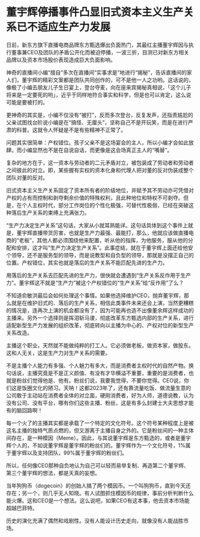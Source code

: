 # 董宇辉停播事件凸显旧式资本主义生产关系已不适应生产力发展

日前，新东方旗下直播电商品牌东方甄选爆出负面热门，其最红主播董宇辉因与执行董事兼CEO及团队的矛盾公开化而被迫停播，一波三折，目测已对新东方相关品牌以及资本市场股价表现造成巨大负面影响。

神奇的直播间小编“擅自”多次在直播间“实事求是”地进行“揭秘”，告诉直播间的家人们，董宇辉的精彩文案都是团队共同创作的，可不是他一人之功哟。这话说的，像极了小编去朋友儿子生日宴上，登台夺麦，向在座来宾揭秘真相说，「这个儿子将来是一定要死的哟」，近乎于同样地符合事实和科学，但是也可以肯定，这么说可能是要被打的。

更神奇的其实是，小编不仅没有“被打”，反而多次登台，反复发声，还指责尴尬的父亲试图找台阶说小编是在“搞怪、无厘头”，坚称自己不是开玩笑，而是在进行严肃的科普。这就令人怀疑是不是有些精神不正常了。

问题其实很简单：产权错位。孩子父亲不是这场宴会的主人，所以小编才会如此放肆。而小编显然也不是在自说自话，而更像是这会场真正主人的“嘴替”。

复杂的地方在于，这一资本与劳动者的二元矛盾对立，被包装成了劳动者和劳动者之间彼此的对立。即，某些握有实权的资本化身和代理人把对董的反对伪装成整个团队对董的反对。

旧式资本主义生产关系固定了资本所有者的阶级地位，并赋予其不劳动亦可凭借对产权的占有而控制和剥夺剩余价值的特殊权利，且此种地位和特权不可剥夺。但是，在个人主权时代，部分工作岗位的个性化极强，可替代性极弱，已经在突破这种落后生产关系的束缚上充满张力。

“生产力决定生产关系”这句话，大家从小就耳熟能详。这句话具体到这个事件上就是，董宇辉直播带货厉害，也就是生产力最强、最能打，那么，他就应该做直播电商的“老板”，其他人都必须围绕他来配置，听从他的指挥，为他服务，服从他的分配和安排，这才叫“生产力决定生产关系”。此事症结，就在于董宇辉上面还给他安个领导，还不是服务型的领导，而是说教型和自负型的领导，那就是没摆正自己的位置。产权错位，其实也就是落后的生产关系不能匹配先进的生产力。

用落后的生产关系去匹配先进的生产力，很快就会遭遇到“生产关系反作用于生产力”。董宇辉这不就是“生产力”被这个产权错位的“生产关系”给“反作用”了么？

不知道俞敏洪最后会如何处理这个事情。如果他选择维护CEO，抛弃董宇辉，那么就是在维护旧式的、落后的生产关系，相信此类事件未来还会上演，当然更糟糕的情况是，连再次上演的机会都没有了，因为可能再也造不出像董余辉这样成功的主播来。另外一个选择则是挥泪斩马谡，彻底改革东方甄选内部的生产关系，进行适配新型生产力发展的组织改革，彻底转向以主播为中心的、产权对位的新型生产关系改造。

主播这个职业，天然就不能做纯粹的打工人。它必须做老板，做资本家，做股东。这和人无关，这是生产力对生产关系的需要。

不是主播个人能力有多强、个人魅力有多大，而是消费者主权时代的自然产物。换句话说，主播究竟是不是正义颜值、有没有才华横溢不重要，重要的是消费者，也就是粉丝们觉得他是、他有。粉丝们说，我要我觉得，不要你觉得。CEO说，你们这是饭圈文化的陋习。天呐！这都2023年了，还有靠流量吃饭、做流量生意的公司敢于主动站在消费者全体的对立面，硬刚消费者，好为人师，道德说教，认为没有公司、没有平台，哪有你们这些主播、粉丝，这是有多么封建士大夫思想才能有的脑回路啊！

每一个火了的主播其实都是承载了一个特定的文化符号。这个符号某种程度上是被这名主播的独特气质点燃的，但又游离于主播自身之外的。它是粉丝间的一种主体间存在，是一种模因（Meme）。因此，与其说董宇辉是东方甄选的，或者是董宇辉个人的，不如说董宇辉是董宇辉的粉丝们的。董宇辉作为一个文化符号，1%属于董宇辉以及支持团队，99%属于董宇辉的粉丝们。

所以，任何像CEO那种自负地认为自己可以轻而易举复制、再造第二个董宇辉、第三个董宇辉的想法，都是天真的妄想。

当年狗狗币（dogecoin）的创始人搞了两个模因币。一个叫狗狗币，直到今天还存在；另一个，则几乎无人知晓。有人试图抓住模因币的规律，事前分析判断什么能火爆。这和CEO是一个想法。这么说吧，如果CEO有这本事，他去资本市场能超越巴菲特。

历史的演化充满了偶然和戏剧性。没有人能设计历史走向，就像没有人能战胜市场。

